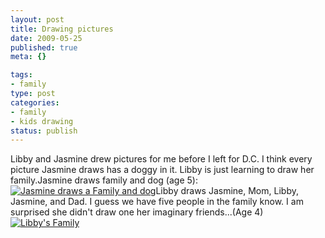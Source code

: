 ```yaml
--- 
layout: post
title: Drawing pictures
date: 2009-05-25
published: true
meta: {}

tags: 
- family
type: post
categories: 
- family
- kids drawing
status: publish
---
```

Libby and Jasmine drew pictures for me before I left for D.C.  I think every picture Jasmine draws has a doggy in it.  Libby is just learning to draw her family.Jasmine draws family and dog (age 5):[![Jasmine draws a Family and dog](http://media.eick.us/2011/05/3562548133_8c5227813e.jpg)](http://www.flickr.com/photos/19429588@N00/3562548133 "View 'Jasmine draws a Family and dog' on Flickr.com")Libby draws Jasmine, Mom, Libby, Jasmine, and Dad.  I guess we have five people in the family know.  I am surprised she didn't draw one her imaginary friends...(Age 4)[![Libby's Family](http://media.eick.us/2011/05/3563362998_0873e84709.jpg)](http://www.flickr.com/photos/19429588@N00/3563362998 "View 'Libby's Family' on Flickr.com")
